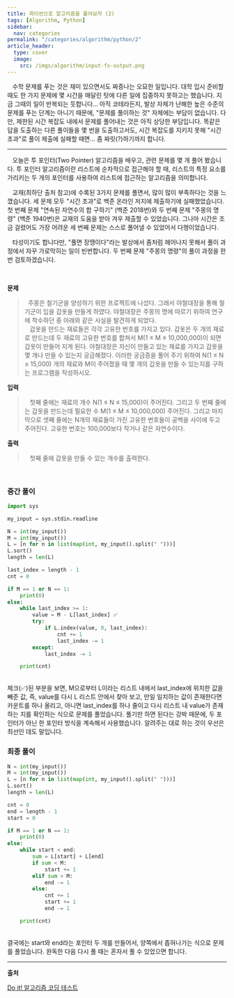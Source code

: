```yaml
---
title: 파이썬으로 알고리즘을 풀어보자 (2)
tags: [Algorithm, Python]
sidebar:
  nav: categories
permalink: "/categories/algorithm/python/2"
article_header:
  type: cover
  image:
    src: /imgs/algorithm/input-fx-output.png
---
```


<!--more-->

&nbsp;&nbsp; 수학 문제를 푸는 것은 재미 있으면서도 짜증나는 오묘한 일입니다. 대학 입시 준비할 때도 한 가지 문제에 몇 시간을 매달린 탓에 다른 일에 집중하지 못하고는 했습니다. 지금 그때의 일이 반복되는 듯합니다... 아직 코테라든지, 발상 자체가 난해한 높은 수준의 문제를 푸는 단계는 아니기 때문에, "문제를 풀이하는 것" 자체에는 부담이 없습니다. 다만, 제한된 시간 복잡도 내에서 문제를 풀어내는 것은 아직 상당한 부담입니다. 똑같은 답을 도출하는 다른 풀이들을 몇 번을 도출하고서도, 시간 복잡도를 지키지 못해 "시간 초과"로 풀이 제출에 실패할 때면... 좀 짜릿(?)하기까지 합니다.

---

&nbsp;&nbsp; 오늘은 투 포인터(Two Pointer) 알고리즘을 배우고, 관련 문제를 몇 개 풀어 봤습니다. 투 포인터 알고리즘이란 리스트에 순차적으로 접근해야 할 때, 리스트의 특정 요소를 가리키는 두 개의 포인터를 사용하여 리스트에 접근하는 알고리즘을 의미합니다.

&nbsp;&nbsp; 교재(최하단 출처 참고)에 수록된 3가지 문제를 풀면서, 많이 많이 부족하다는 것을 느꼈습니다. 세 문제 모두 "시간 초과"로 백준 온라인 저지에 제출하기에 실패했었습니다. 첫 번째 문제 "연속된 자연수의 합 구하기" (백준 2018번)와 두 번째 문제 "주몽의 명령" (백준 1940번)은 교재의 도움을 받아 겨우 제출할 수 있었습니다. 그나마 시간은 조금 걸렸어도 가장 어려운 세 번째 문제는 스스로 풀어낼 수 있었어서 다행이었습니다.

&nbsp;&nbsp; 타성이기도 합니다만, "풀면 장땡이다"라는 발상에서 좀처럼 헤어나지 못해서 풀이 과정에서 자꾸 가로막히는 일이 빈번합니다. 두 번째 문제 "주몽의 명령"의 풀이 과정을 한 번 검토하겠습니다.

<br/>

**문제**

> &nbsp;&nbsp;주몽은 철기군을 양성하기 위한 프로젝트에 나섰다. 그래서 야철대장을 통해 철기군이 입을 갑옷을 만들게 하였다. 야철대장은 주몽의 명에 따르기 위하여 연구에 착수하던 중 아래와 같은 사실을 발견하게 되었다.  
> &nbsp;&nbsp; 갑옷을 만드는 재료들은 각각 고유한 번호를 가지고 있다. 갑옷은 두 개의 재료로 만드는데 두 재료의 고유한 번호를 합쳐서 M(1 ≤ M ≤ 10,000,000)이 되면 갑옷이 만들어 지게 된다. 야철대장은 자신이 만들고 있는 재료를 가지고 갑옷을 몇 개나 만들 수 있는지 궁금해졌다. 이러한 궁금증을 풀어 주기 위하여 N(1 ≤ N ≤ 15,000) 개의 재료와 M이 주어졌을 때 몇 개의 갑옷을 만들 수 있는지를 구하는 프로그램을 작성하시오.

**입력**

> &nbsp;&nbsp; 첫째 줄에는 재료의 개수 N(1 ≤ N ≤ 15,000)이 주어진다. 그리고 두 번째 줄에는 갑옷을 만드는데 필요한 수 M(1 ≤ M ≤ 10,000,000) 주어진다. 그리고 마지막으로 셋째 줄에는 N개의 재료들이 가진 고유한 번호들이 공백을 사이에 두고 주어진다. 고유한 번호는 100,000보다 작거나 같은 자연수이다.

**출력**

> &nbsp;&nbsp; 첫째 줄에 갑옷을 만들 수 있는 개수를 출력한다.

<br/>

### 중간 풀이

```python
import sys

my_input = sys.stdin.readline

N = int(my_input())
M = int(my_input())
L = [n for n in list(map(int, my_input().split(" ")))]
L.sort()
length = len(L)

last_index = length - 1
cnt = 0

if M == 1 or N == 1:
    print(0)
else:
    while last_index >= 1:
        value = M - L[last_index] ✅
        try:
            if L.index(value, 0, last_index):
                cnt += 1
                last_index -= 1
        except:
            last_index -= 1

    print(cnt)
```

<br/> 체크(✅)된 부분을 보면, M으로부터 L이라는 리스트 내에서 last_index에 위치한 값을 빼준 값, 즉, value를 다시 L 리스트 안에서 찾아 보고, 만일 일치하는 값이 존재한다면 카운트를 하나 올리고, 아니면 last_index를 하나 줄이고 다시 리스트 내 value가 존재하는 지를 확인하는 식으로 문제를 풀었습니다. 풀기만 하면 된다는 강박 때문에, 두 포인터가 아닌 한 포인터 방식을 계속해서 사용했습니다. 알려주는 대로 하는 것이 우선은 최선인 데도 말입니다.

### 최종 풀이

```python
N = int(my_input())
M = int(my_input())
L = [n for n in list(map(int, my_input().split(" ")))]
L.sort()
length = len(L)

cnt = 0
end = length - 1
start = 0

if M == 1 or N == 1:
    print(0)
else:
    while start < end:
        sum = L[start] + L[end]
        if sum < M:
            start += 1
        elif sum > M:
            end -= 1
        else:
            cnt += 1
            start += 1
            end -= 1

    print(cnt)
```

<br/> 결국에는 start와 end라는 포인터 두 개를 만들어서, 양쪽에서 좁혀나가는 식으로 문제를 풀었습니다. 완독한 다음 다시 풀 때는 혼자서 풀 수 있었으면 합니다.

---

**출처**

[Do it! 알고리즘 코딩 테스트](https://product.kyobobook.co.kr/detail/S000061584928)
